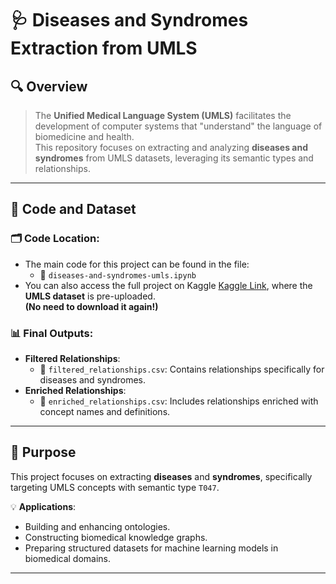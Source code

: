 # 🩺 **Diseases and Syndromes Extraction from UMLS**

## 🔍 **Overview**
> The **Unified Medical Language System (UMLS)** facilitates the development of computer systems that "understand" the language of biomedicine and health.  
This repository focuses on extracting and analyzing **diseases and syndromes** from UMLS datasets, leveraging its semantic types and relationships.

---

## 📂 **Code and Dataset**
### 🗂 **Code Location**:
- The main code for this project can be found in the file:
  - 📄 `diseases-and-syndromes-umls.ipynb`
- You can also access the full project on Kaggle [Kaggle Link]([https://kaggle.com](https://www.kaggle.com/code/klilajaafer/diseases-and-syndromes-umls)), where the **UMLS dataset** is pre-uploaded.  
  **(No need to download it again!)**

### 📊 **Final Outputs**:
- **Filtered Relationships**:
  - 📝 `filtered_relationships.csv`: Contains relationships specifically for diseases and syndromes.
- **Enriched Relationships**:
  - 📝 `enriched_relationships.csv`: Includes relationships enriched with concept names and definitions.

---

## 🎯 **Purpose**
This project focuses on extracting **diseases** and **syndromes**, specifically targeting UMLS concepts with semantic type `T047`.  

💡 **Applications**:
- Building and enhancing ontologies.
- Constructing biomedical knowledge graphs.
- Preparing structured datasets for machine learning models in biomedical domains.

---


